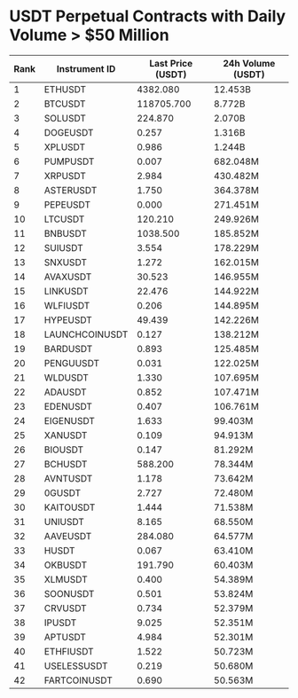 # USDT Perpetual Contracts with Daily Volume > $50 Million

| Rank | Instrument ID | Last Price (USDT) | 24h Volume (USDT) |
|------|---------------|-------------------|-------------------|
| 1 | ETHUSDT | 4382.080 | 12.453B |
| 2 | BTCUSDT | 118705.700 | 8.772B |
| 3 | SOLUSDT | 224.870 | 2.070B |
| 4 | DOGEUSDT | 0.257 | 1.316B |
| 5 | XPLUSDT | 0.986 | 1.244B |
| 6 | PUMPUSDT | 0.007 | 682.048M |
| 7 | XRPUSDT | 2.984 | 430.482M |
| 8 | ASTERUSDT | 1.750 | 364.378M |
| 9 | PEPEUSDT | 0.000 | 271.451M |
| 10 | LTCUSDT | 120.210 | 249.926M |
| 11 | BNBUSDT | 1038.500 | 185.852M |
| 12 | SUIUSDT | 3.554 | 178.229M |
| 13 | SNXUSDT | 1.272 | 162.015M |
| 14 | AVAXUSDT | 30.523 | 146.955M |
| 15 | LINKUSDT | 22.476 | 144.922M |
| 16 | WLFIUSDT | 0.206 | 144.895M |
| 17 | HYPEUSDT | 49.439 | 142.226M |
| 18 | LAUNCHCOINUSDT | 0.127 | 138.212M |
| 19 | BARDUSDT | 0.893 | 125.485M |
| 20 | PENGUUSDT | 0.031 | 122.025M |
| 21 | WLDUSDT | 1.330 | 107.695M |
| 22 | ADAUSDT | 0.852 | 107.471M |
| 23 | EDENUSDT | 0.407 | 106.761M |
| 24 | EIGENUSDT | 1.633 | 99.403M |
| 25 | XANUSDT | 0.109 | 94.913M |
| 26 | BIOUSDT | 0.147 | 81.292M |
| 27 | BCHUSDT | 588.200 | 78.344M |
| 28 | AVNTUSDT | 1.178 | 73.642M |
| 29 | 0GUSDT | 2.727 | 72.480M |
| 30 | KAITOUSDT | 1.444 | 71.538M |
| 31 | UNIUSDT | 8.165 | 68.550M |
| 32 | AAVEUSDT | 284.080 | 64.577M |
| 33 | HUSDT | 0.067 | 63.410M |
| 34 | OKBUSDT | 191.790 | 60.403M |
| 35 | XLMUSDT | 0.400 | 54.389M |
| 36 | SOONUSDT | 0.501 | 53.824M |
| 37 | CRVUSDT | 0.734 | 52.379M |
| 38 | IPUSDT | 9.025 | 52.351M |
| 39 | APTUSDT | 4.984 | 52.301M |
| 40 | ETHFIUSDT | 1.522 | 50.723M |
| 41 | USELESSUSDT | 0.219 | 50.680M |
| 42 | FARTCOINUSDT | 0.690 | 50.563M |
